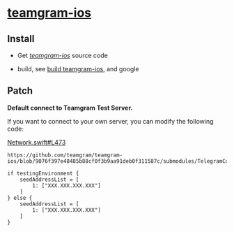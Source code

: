# [teamgram-ios](https://github.com/teamgram/teamgram-ios)

## Install

- Get *[teamgram-ios](https://github.com/teamgram/teamgram-ios)* source code

- build, see [build teamgram-ios](https://github.com/teamgram/teamgram-ios#compilation-guide), and google

## Patch

**Default connect to Teamgram Test Server.**

If you want to connect to your own server, you can modify the following code:

[Network.swift#L473](https://github.com/teamgram/teamgram-ios/blob/9076f397e48485b88cf0f3b9aa91deb0f311587c/submodules/TelegramCore/Sources/Network/Network.swift#L473)

```
https://github.com/teamgram/teamgram-ios/blob/9076f397e48485b88cf0f3b9aa91deb0f311587c/submodules/TelegramCore/Sources/Network/Network.swift#L473

if testingEnvironment {
    seedAddressList = [
        1: ["XXX.XXX.XXX.XXX"]
    ]
} else {
    seedAddressList = [
        1: ["XXX.XXX.XXX.XXX"]
    ]
}
```
